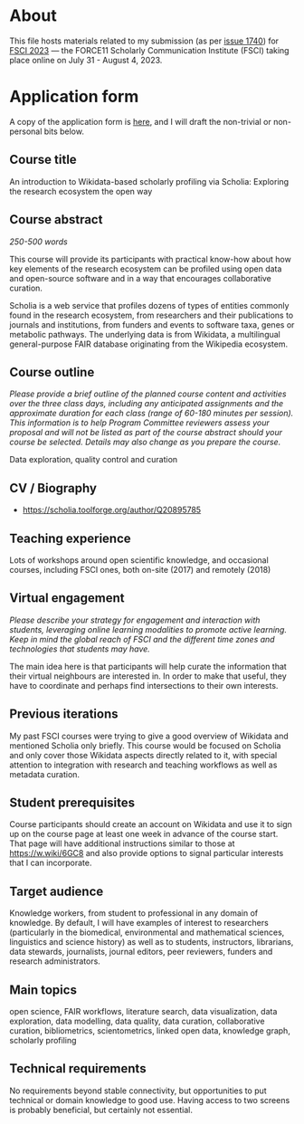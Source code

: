 # About

This file hosts materials related to my submission (as per [issue 1740](https://github.com/Daniel-Mietchen/ideas/issues/1740)) for [FSCI 2023](https://force11.org/fsci/2023/) &mdash; the FORCE11 Scholarly Communication Institute (FSCI) taking place online on July 31 - August 4, 2023.

# Application form

A copy of the application form is [here](https://github.com/Daniel-Mietchen/ideas/issues/1740#issuecomment-1404378112), and I will draft the non-trivial or non-personal bits below.

## Course title

An introduction to Wikidata-based scholarly profiling via Scholia: Exploring the research ecosystem the open way

## Course abstract
*250-500 words*

This course will provide its participants with practical know-how about how key elements of the research ecosystem can be profiled using open data and open-source software and in a way that encourages collaborative curation.

Scholia is a web service that profiles dozens of types of entities commonly found in the research ecosystem, from researchers and their publications to journals and institutions, from funders and events to software taxa, genes or metabolic pathways. The underlying data is from Wikidata, a multilingual general-purpose FAIR database originating from the Wikipedia ecosystem.

## Course outline
*Please provide a brief outline of the planned course content and activities over the three class days, including any anticipated assignments and the approximate duration for each class (range of 60-180 minutes per session). This information is to help Program Committee reviewers assess your proposal and will not be listed as part of the course abstract should your course be selected. Details may also change as you prepare the course.*

Data exploration, quality control and curation

## CV / Biography

* https://scholia.toolforge.org/author/Q20895785

## Teaching experience

Lots of workshops around open scientific knowledge, and occasional courses, including FSCI ones, both on-site (2017) and remotely (2018)

## Virtual engagement

*Please describe your strategy for engagement and interaction with students, leveraging online learning modalities to promote active learning. Keep in mind the global reach of FSCI and the different time zones and technologies that students may have.*

The main idea here is that participants will help curate the information that their virtual neighbours are interested in. In order to make that useful, they have to coordinate and perhaps find intersections to their own interests.

## Previous iterations

My past FSCI courses were trying to give a good overview of Wikidata and mentioned Scholia only briefly. This course would be focused on Scholia and only cover those Wikidata aspects directly related to it, with special attention to integration with research and teaching workflows as well as metadata curation.

## Student prerequisites

Course participants should create an account on Wikidata and use it to sign up on the course page at least one week in advance of the course start. That page will have additional instructions similar to those at https://w.wiki/6GC8 and also provide options to signal particular interests that I can incorporate. 

## Target audience

Knowledge workers, from student to professional in any domain of knowledge. By default, I will have examples of interest to researchers (particularly in the biomedical, environmental and mathematical sciences, linguistics and science history) as well as to students, instructors, librarians, data stewards, journalists, journal editors, peer reviewers, funders and research administrators.

## Main topics

open science, FAIR workflows, literature search, data visualization, data exploration, data modelling, data quality, data curation, collaborative curation, bibliometrics, scientometrics, linked open data, knowledge graph, scholarly profiling

## Technical requirements

No requirements beyond stable connectivity, but opportunities to put technical or domain knowledge to good use. Having access to two screens is probably beneficial, but certainly not essential.
